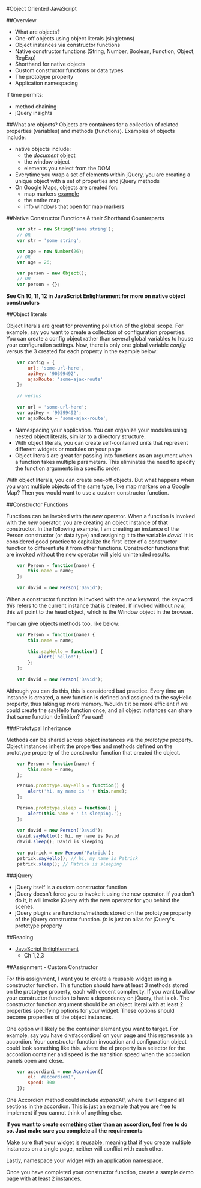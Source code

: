 #Object Oriented JavaScript

##Overview
* What are objects?
* One-off objects using object literals (singletons)
* Object instances via constructor functions
* Native constructor functions (String, Number, Boolean, Function, Object, RegExp)
* Shorthand for native objects
* Custom constructor functions or data types
* The prototype property
* Application namespacing

If time permits:

* method chaining
* jQuery insights

##What are objects?
Objects are containers for a collection of related properties (variables) and methods (functions). Examples of objects include:

* native objects include:
	* the _document_ object
	* the window object
	* elements you select from the DOM 
* Everytime you wrap a set of elements within jQuery, you are creating a unique object with a set of properties and jQuery methods
* On Google Maps, objects are created for:
	* map markers [example](http://www.housingmaps.com/) 
	* the entire map
	* info windows that open for map markers

##Native Constructor Functions & their Shorthand Counterparts
```js
	var str = new String('some string');
	// OR
	var str = 'some string';
```

```js
	var age = new Number(26);
	// OR
	var age = 26;
```

```js
	var person = new Object();
	// OR
	var person = {};
```

__See Ch 10, 11, 12 in JavaScript Enlightenment for more on native object constructors__


##Object literals

Object literals are great for preventing pollution of the global scope. For example, say you want to create a collection of configuration properties. You can create a config object rather than several global variables to house your configuration settings. Now, there is only one global variable _config_ versus the 3 created for each property in the example below:

```js
	var config = {
		url: 'some-url-here',
		apiKey: '90399492',
		ajaxRoute: 'some-ajax-route'
	};
	
	// versus
	
	var url = 'some-url-here';
	var apiKey = '90399492';
	var ajaxRoute = 'some-ajax-route';
```

* Namespacing your application. You can organize your modules using nested object literals, similar to a directory structure.
* With object literals, you can create self-contained units that represent different widgets or modules on your page
* Object literals are great for passing into functions as an argument when a function takes multiple parameters. This eliminates the need to specify the function arguments in a specific order.

With object literals, you can create one-off objects. But what happens when you want multiple objects of the same type, like map markers on a Google Map? Then you would want to use a custom constructor function.


##Constructor Functions

Functions can be invoked with the _new_ operator. When a function is invoked with the _new_ operator, you are creating an object instance of that constructor. In the following example, I am creating an instance of the Person constructor (or data type) and assigning it to the variable _david_. It is considered good practice to capitalize the first letter of a constructor function to differentiate it from other functions. Constructor functions that are invoked without the new operator will yield unintended results.

```js
	var Person = function(name) {
		this.name = name;
	};
	
	var david = new Person('David');
```

When a constructor function is invoked with the _new_ keyword, the keyword _this_ refers to the current instance that is created. If invoked without _new_, this wil point to the head object, which is the Window object in the browser.

You can give objects methods too, like below:

```js
	var Person = function(name) {
		this.name = name;
		
		this.sayHello = function() {
			alert('hello!');
		};
	};
	
	var david = new Person('David');
```

Although you can do this, this is considered bad practice. Every time an instance is created, a new function is defined and assigned to the sayHello property, thus taking up more memory. Wouldn't it be more efficient if we could create the sayHello function once, and all object instances can share that same function definition? You can!

###Prototypal Inheritance

Methods can be shared across object instances via the _prototype_ property. Object instances inherit the properties and methods defined on the prototype property of the constructor function that created the object.

```js
	var Person = function(name) {
		this.name = name;
	};

	Person.prototype.sayHello = function() {
		alert('hi, my name is ' + this.name);
	};
	
	Person.prototype.sleep = function() {
		alert(this.name + ' is sleeping.');
	};
	
	var david = new Person('David');
	david.sayHello(); hi, my name is David
	david.sleep(); David is sleeping
	
	var patrick = new Person('Patrick');
	patrick.sayHello(); // hi, my name is Patrick
	patrick.sleep(); // Patrick is sleeping
```

###jQuery
* jQuery itself is a custom constructor function
* jQuery doesn't force you to invoke it using the new operator. If you don't do it, it will invoke jQuery with the new operator for you behind the scenes.
* jQuery plugins are functions/methods stored on the prototype property of the jQuery constructor function. _fn_ is just an alias for jQuery's prototype property

##Reading
* [JavaScript Enlightenment](http://www.javascriptenlightenment.com/)
	* Ch 1,2,3 

##Assignment - Custom Constructor

For this assignment, I want you to create a reusable widget using a constructor function. This function should have at least 3 methods stored on the prototype property, each with decent complexity. If you want to allow your constructor function to have a dependency on jQuery, that is ok. The constructor function argument should be an object literal with at least 2 properties specifying options for your widget. These options should become properties of the object instances.

One option will likely be the container element you want to target. For example, say you have div#accordion1 on your page and this represents an accordion. Your constructor function invocation and configuration object could look something like this, where the el property is a selector for the accordion container and speed is the transition speed when the accordion panels open and close.

```js
	var accordion1 = new Accordion({
		el: '#accordion1',
		speed: 300
	});
```

One Accordion method could include _expandAll_, where it will expand all sections in the accordion. This is just an example that you are free to implement if you cannot think of anything else.

__If you want to create something other than an accordion, feel free to do so. Just make sure you complete all the requirements__

Make sure that your widget is reusable, meaning that if you create multiple instances on a single page, neither will conflict with each other.

Lastly, namespace your widget with an application namespace.

Once you have completed your constructor function, create a sample demo page with at least 2 instances.
